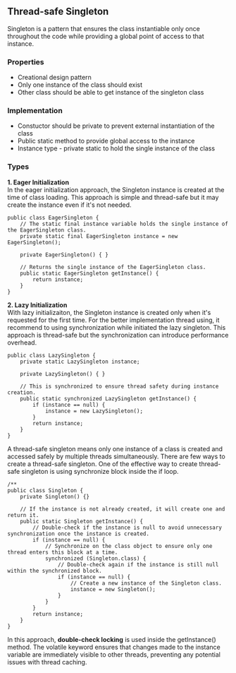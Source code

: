 <h2>Thread-safe Singleton</h2>

Singleton is a pattern that ensures the class instantiable only once throughout the code while providing a global point of access to that instance.

### Properties
- Creational design pattern
- Only one instance of the class should exist
- Other class should be able to get instance of the singleton class

### Implementation
- Constuctor should be private to prevent external instantiation of the class
- Public static method to provide global access to the instance
- Instance type - private static to hold the single instance of the class

### Types
<b>1. Eager Initialization</b><br>
In the eager initialization approach, the Singleton instance is created at the time of class loading. This approach is simple and thread-safe but it may create the instance even if it's not needed.
```
public class EagerSingleton {
    // The static final instance variable holds the single instance of the EagerSingleton class.
    private static final EagerSingleton instance = new EagerSingleton();

    private EagerSingleton() { }

    // Returns the single instance of the EagerSingleton class.
    public static EagerSingleton getInstance() {
        return instance;
    }
}
```
<b>2. Lazy Initialization</b><br>
With lazy initializaiton, the Singleton instance is created only when it's requested for the first time. For the better implementation thread using, it recommend to using synchronization while initiated the lazy singleton. This approach is thread-safe but the synchronization can introduce performance overhead.
```
public class LazySingleton {
    private static LazySingleton instance;

    private LazySingleton() { }

    // This is synchronized to ensure thread safety during instance creation.
    public static synchronized LazySingleton getInstance() {
        if (instance == null) {
            instance = new LazySingleton();
        }
        return instance;
    }
}
```
A thread-safe singleton means only one instance of a class is created and accessed safely by multiple threads simultaneously. There are few ways to create a thread-safe singleton. One of the effective way to create thread-safe singleton is using synchronize block inside the if loop.
```
/**
public class Singleton {
    private Singleton() {}

    // If the instance is not already created, it will create one and return it.
    public static Singleton getInstance() {
        // Double-check if the instance is null to avoid unnecessary synchronization once the instance is created.
        if (instance == null) {
            // Synchronize on the class object to ensure only one thread enters this block at a time.
            synchronized (Singleton.class) {
                // Double-check again if the instance is still null within the synchronized block.
                if (instance == null) {
                    // Create a new instance of the Singleton class.
                    instance = new Singleton();
                }
            }
        }
        return instance;
    }
}
```
In this approach, <b>double-check locking</b> is used inside the getInstance() method. The volatile keyword ensures that changes made to the instance variable are immediately visible to other threads, preventing any potential issues with thread caching.
